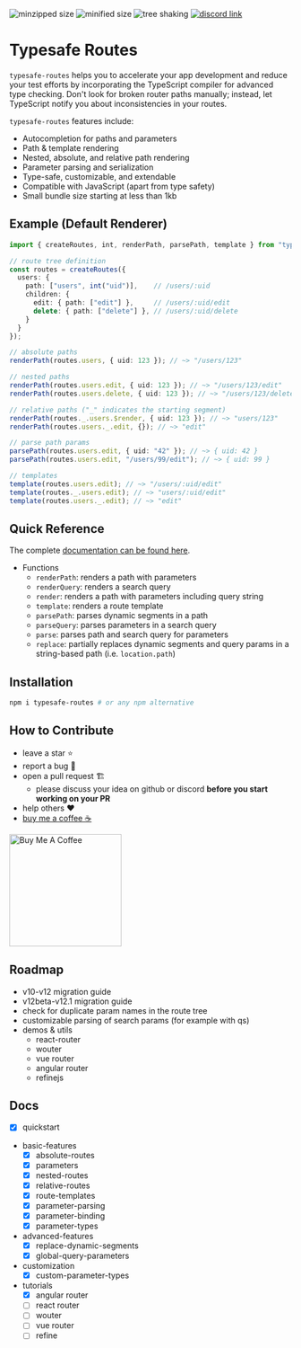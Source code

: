 ![minzipped size](https://badgen.net/bundlephobia/minzip/typesafe-routes@next)
![minified size](https://badgen.net/bundlephobia/min/typesafe-routes@next)
![tree shaking](https://badgen.net/bundlephobia/tree-shaking/typesafe-routes@next)
[![discord link](https://img.shields.io/badge/Chat%20on-Discord-%235865f2)](https://discord.gg/BCGmvSSJBk)

# Typesafe Routes

`typesafe-routes` helps you to accelerate your app development and reduce your test efforts by incorporating the TypeScript compiler for advanced type checking. Don't look for broken router paths manually; instead, let TypeScript notify you about inconsistencies in your routes.

`typesafe-routes` features include:

- Autocompletion for paths and parameters 
- Path & template rendering
- Nested, absolute, and relative path rendering
- Parameter parsing and serialization
- Type-safe, customizable, and extendable
- Compatible with JavaScript (apart from type safety)
- Small bundle size starting at less than 1kb

## Example (Default Renderer)

``` ts
import { createRoutes, int, renderPath, parsePath, template } from "typesafe-routes";

// route tree definition
const routes = createRoutes({
  users: {
    path: ["users", int("uid")],    // /users/:uid
    children: {
      edit: { path: ["edit"] },     // /users/:uid/edit
      delete: { path: ["delete"] }, // /users/:uid/delete
    }
  }
});

// absolute paths
renderPath(routes.users, { uid: 123 }); // ~> "/users/123"

// nested paths
renderPath(routes.users.edit, { uid: 123 }); // ~> "/users/123/edit"
renderPath(routes.users.delete, { uid: 123 }); // ~> "/users/123/delete"

// relative paths ("_" indicates the starting segment)
renderPath(routes._.users.$render, { uid: 123 }); // ~> "users/123"
renderPath(routes.users._.edit, {}); // ~> "edit"

// parse path params
parsePath(routes.users.edit, { uid: "42" }); // ~> { uid: 42 }
parsePath(routes.users.edit, "/users/99/edit"); // ~> { uid: 99 }

// templates 
template(routes.users.edit); // ~> "/users/:uid/edit"
template(routes._.users.edit); // ~> "users/:uid/edit"
template(routes.users._.edit); // ~> "edit"
```

## Quick Reference

The complete [documentation can be found here](https://kruschid.github.io/typesafe-routes).

- Functions
  - `renderPath`: renders a path with parameters
  - `renderQuery`: renders a search query
  - `render`: renders a path with parameters including query string
  - `template`: renders a route template
  - `parsePath`: parses dynamic segments in a path
  - `parseQuery`: parses parameters in a search query
  - `parse`: parses path and search query for parameters
  - `replace`: partially replaces dynamic segments and query params in a string-based path (i.e. `location.path`)
  
## Installation

``` sh
npm i typesafe-routes # or any npm alternative
```

## How to Contribute

- leave a star ⭐
- report a bug 🐞
- open a pull request 🏗️
  - please discuss your idea on github or discord **before you start working on your PR**
- help others ❤️
- [buy me a coffee ☕](https://www.buymeacoffee.com/kruschid)
  
<a href="https://www.buymeacoffee.com/kruschid" target="_blank"><img width="200px" src="https://cdn.buymeacoffee.com/buttons/v2/default-orange.png" alt="Buy Me A Coffee" ></a>

## Roadmap
  
- v10-v12 migration guide
- v12beta-v12.1 migration guide
- check for duplicate param names in the route tree
- customizable parsing of search params (for example with qs)
- demos & utils
  - react-router
  - wouter
  - vue router
  - angular router
  - refinejs

## Docs

- [x] quickstart
- basic-features
  - [x] absolute-routes
  - [x] parameters
  - [x] nested-routes
  - [x] relative-routes
  - [x] route-templates
  - [x] parameter-parsing
  - [x] parameter-binding
  - [x] parameter-types
- advanced-features
  - [x] replace-dynamic-segments
  - [x] global-query-parameters
- customization
  - [x] custom-parameter-types
- tutorials
  - [x] angular router
  - [ ] react router
  - [ ] wouter
  - [ ] vue router
  - [ ] refine
